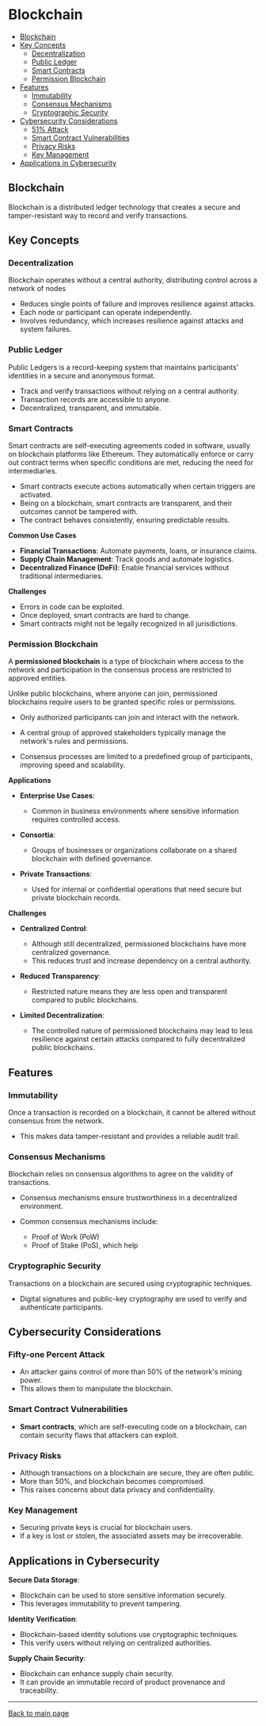 
# Blockchain

- [Blockchain](#blockchain)
- [Key Concepts](#key-concepts)
    - [Decentralization](#decentralization)
    - [Public Ledger](#public-ledger)
    - [Smart Contracts](#smart-contracts)
    - [Permission Blockchain](#permission-blockchain)
- [Features](#features)
    - [Immutability](#immutability)
    - [Consensus Mechanisms](#consensus-mechanisms)
    - [Cryptographic Security](#cryptographic-security)
- [Cybersecurity Considerations](#cybersecurity-considerations)
    - [51% Attack](#fifty-one-percent-attack)
    - [Smart Contract Vulnerabilities](#smart-contract-vulnerabilities)
    - [Privacy Risks](#privacy-risks)
    - [Key Management](#key-management)
- [Applications in Cybersecurity](#applications-in-cybersecurity)



## Blockchain 

Blockchain is a distributed ledger technology that creates a secure and tamper-resistant way to record and verify transactions. 


## Key Concepts

### Decentralization 

Blockchain operates without a central authority, distributing control across a network of nodes

- Reduces single points of failure and improves resilience against attacks.
- Each node or participant can operate independently.
- Involves redundancy, which increases resilience against attacks and system failures. 

### Public Ledger 

Public Ledgers is a record-keeping system that maintains participants' identities in a secure and anonymous format.

- Track and verify transactions without relying on a central authority.
- Transaction records are accessible to anyone. 
- Decentralized, transparent, and immutable.

### Smart Contracts 

Smart contracts are self-executing agreements coded in software, usually on blockchain platforms like Ethereum. They automatically enforce or carry out contract terms when specific conditions are met, reducing the need for intermediaries.

- Smart contracts execute actions automatically when certain triggers are activated.
- Being on a blockchain, smart contracts are transparent, and their outcomes cannot be tampered with.
- The contract behaves consistently, ensuring predictable results.

**Common Use Cases**

- **Financial Transactions**: Automate payments, loans, or insurance claims.
- **Supply Chain Management**: Track goods and automate logistics.
- **Decentralized Finance (DeFi)**: Enable financial services without traditional intermediaries.

**Challenges**

- Errors in code can be exploited.
- Once deployed, smart contracts are hard to change.
- Smart contracts might not be legally recognized in all jurisdictions.

### Permission Blockchain

A **permissioned blockchain** is a type of blockchain where access to the network and participation in the consensus process are restricted to approved entities. 

Unlike public blockchains, where anyone can join, permissioned blockchains require users to be granted specific roles or permissions.

- Only authorized participants can join and interact with the network.

- A central group of approved stakeholders typically manage the network's rules and permissions.

- Consensus processes are limited to a predefined group of participants, improving speed and scalability.

**Applications**

- **Enterprise Use Cases**: 

    - Common in business environments where sensitive information requires controlled access.

- **Consortia**: 

    - Groups of businesses or organizations collaborate on a shared blockchain with defined governance.

- **Private Transactions**: 

    - Used for internal or confidential operations that need secure but private blockchain records.


**Challenges**

- **Centralized Control**: 

    - Although still decentralized, permissioned blockchains have more centralized governance.
    - This reduces trust and increase dependency on a central authority.

- **Reduced Transparency**: 

    - Restricted nature means they are less open and transparent compared to public blockchains.

- **Limited Decentralization**: 

    - The controlled nature of permissioned blockchains may lead to less resilience against certain attacks compared to fully decentralized public blockchains.


## Features

### Immutability 

Once a transaction is recorded on a blockchain, it cannot be altered without consensus from the network. 

- This makes data tamper-resistant and provides a reliable audit trail.


### Consensus Mechanisms

Blockchain relies on consensus algorithms to agree on the validity of transactions. 

- Consensus mechanisms ensure trustworthiness in a decentralized environment.
- Common consensus mechanisms include:

    - Proof of Work (PoW)
    - Proof of Stake (PoS), which help 


### Cryptographic Security

Transactions on a blockchain are secured using cryptographic techniques. 

- Digital signatures and public-key cryptography are used to verify and authenticate participants.


## Cybersecurity Considerations

### Fifty-one Percent Attack

- An attacker gains control of more than 50% of the network's mining power.
- This allows them to manipulate the blockchain.

### Smart Contract Vulnerabilities

- **Smart contracts**, which are self-executing code on a blockchain, can contain security flaws that attackers can exploit.

### Privacy Risks

- Although transactions on a blockchain are secure, they are often public.
- More than 50%, and blockchain becomes compromised.
- This raises concerns about data privacy and confidentiality.

### Key Management

- Securing private keys is crucial for blockchain users.
- If a key is lost or stolen, the associated assets may be irrecoverable.

## Applications in Cybersecurity

**Secure Data Storage**: 

- Blockchain can be used to store sensitive information securely.
- This leverages immutability to prevent tampering.

**Identity Verification**: 

- Blockchain-based identity solutions use cryptographic techniques.
- This verify users without relying on centralized authorities.

**Supply Chain Security**: 

- Blockchain can enhance supply chain security.
- It can provide an immutable record of product provenance and traceability.





----------------------------------------------

[Back to main page](../../README.md#security)    